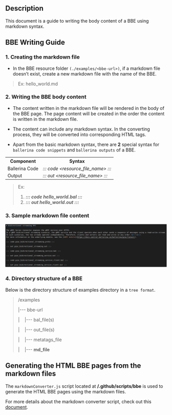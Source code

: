 ## Description

This document is a guide to writing the body content of a BBE using markdown syntax.

## BBE Writing Guide

### 1. Creating the markdown file

- In the BBE resource folder `(./examples/<bbe-url>)`, if a markdown file doesn’t exist, create a new markdown file with the name of the BBE.

> Ex: hello_world.md

### 2. Writing the BBE body content

- The content written in the markdown file will be rendered in the body of the BBE page. The page content will be created in the order the content is written in the markdown file.

- The content can include any markdown syntax. In the converting process, they will be converted into corresponding HTML tags.

- Apart from the basic markdown syntax, there are **2** special syntax for `ballerina code snippets` and `ballerina outputs` of a BBE.

<table>
    <tr>
        <th>Component</th>
        <th>Syntax</th>
    </tr>
    <tr>
        <td>Ballerina Code</td>
        <td><i>::: code &lt;resource_file_name&gt; :::</i></td>
    </tr>
    <tr>
        <td>Output</td>
        <td><i>::: out &lt;resource_file_name&gt; :::</i></td>
    </tr>
</table>

> Ex:
>
> 1.  **_::: code hello_world.bal :::_**
> 2.  **_::: out hello_world.out :::_**

### 3. Sample markdown file content

![BBE_md_sample](./images/BBE_md_sample.png)

### 4. Directory structure of a BBE

Below is the directory structure of examples directory in a `tree format`.

> /examples
>
> |--- bbe-url
>
> |&nbsp;&nbsp;&nbsp;&nbsp;|--- bal_file(s)
>
> |&nbsp;&nbsp;&nbsp;&nbsp;|--- out_file(s)
>
> |&nbsp;&nbsp;&nbsp;&nbsp;|--- metatags_file
>
> |&nbsp;&nbsp;&nbsp;&nbsp;|--- **md_file**

## Generating the HTML BBE pages from the markdown files

The `markdownConverter.js` script located at **/.github/scripts/bbe** is used to generate the HTML BBE pages using the markdown files.

For more details about the markdown converter script, check out this [document](../../.github/scripts/bbe/README.md).
